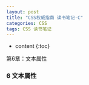 ```yaml
---
layout: post
title: "CSS权威指南 读书笔记-C"
categories: CSS
tags: CSS 读书笔记
---
```


* content
{:toc}

第6章：文本属性




### 6 文本属性
